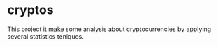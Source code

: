 # cryptos
This project it make some analysis about cryptocurrencies by applying several statistics teniques.  
